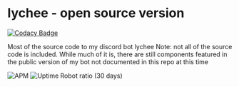 # lychee - open source version

[![Codacy Badge](https://api.codacy.com/project/badge/Grade/e8d6351d5ffb44d283c2b887084e3446)](https://app.codacy.com/gh/Prodsamshields/lychee?utm_source=github.com&utm_medium=referral&utm_content=Prodsamshields/lychee&utm_campaign=Badge_Grade_Settings)

Most of the source code to my discord bot lychee
Note: not all of the source code is included. While much of it is, there are still components featured in the public version of my bot not documented in this repo at this time

![APM](https://img.shields.io/apm/l/vim-mode)
![Uptime Robot ratio (30 days)](https://img.shields.io/uptimerobot/ratio/m792280017-1993bb965915db52d021b26e)
